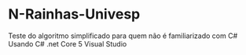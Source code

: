 # N-Rainhas-Univesp
Teste do algoritmo simplificado para quem não é familiarizado com C#
Usando C# .net Core 5  Visual Studio
